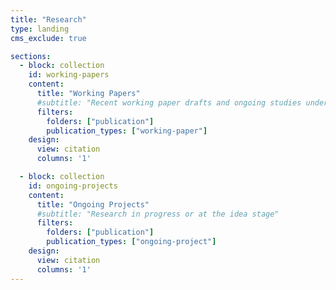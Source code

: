 ```yaml
---
title: "Research"
type: landing
cms_exclude: true

sections:
  - block: collection
    id: working-papers
    content:
      title: "Working Papers"
      #subtitle: "Recent working paper drafts and ongoing studies under peer review"
      filters:
        folders: ["publication"]
        publication_types: ["working-paper"]
    design:
      view: citation
      columns: '1'

  - block: collection
    id: ongoing-projects
    content:
      title: "Ongoing Projects"
      #subtitle: "Research in progress or at the idea stage"
      filters:
        folders: ["publication"]
        publication_types: ["ongoing-project"]
    design:
      view: citation
      columns: '1'
---
```

